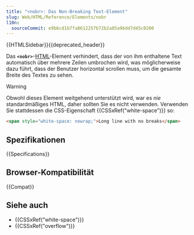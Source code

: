 ```yaml
---
title: "<nobr>: Das Non-Breaking Text-Element"
slug: Web/HTML/Reference/Elements/nobr
l10n:
  sourceCommit: e9b6cd1b7fa8612257b72b2a85a96dd7d45c0200
---
```


{{HTMLSidebar}}{{deprecated_header}}

Das **`<nobr>`**-[HTML](/de/docs/Web/HTML)-Element verhindert, dass der von ihm enthaltene Text automatisch über mehrere Zeilen umbrochen wird, was möglicherweise dazu führt, dass der Benutzer horizontal scrollen muss, um die gesamte Breite des Textes zu sehen.

> [!WARNING]
> Obwohl dieses Element weitgehend unterstützt wird, war es _nie_ standardmäßiges HTML, daher sollten Sie es nicht verwenden. Verwenden Sie stattdessen die CSS-Eigenschaft {{CSSxRef("white-space")}} so:

```html
<span style="white-space: nowrap;">Long line with no breaks</span>
```

## Spezifikationen

{{Specifications}}

## Browser-Kompatibilität

{{Compat}}

## Siehe auch

- {{CSSxRef("white-space")}}
- {{CSSxRef("overflow")}}
